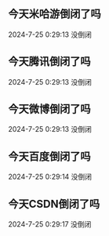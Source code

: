 ## 今天米哈游倒闭了吗

2024-7-25 0:29:13 没倒闭

## 今天腾讯倒闭了吗

2024-7-25 0:29:13 没倒闭

## 今天微博倒闭了吗

2024-7-25 0:29:13 没倒闭

## 今天百度倒闭了吗

2024-7-25 0:29:14 没倒闭

## 今天CSDN倒闭了吗

2024-7-25 0:29:17 没倒闭

